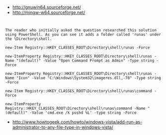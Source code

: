 
* http://gnuwin64.sourceforge.net/
* http://mingw-w64.sourceforge.net/

```


The reader who initially asked the question researched this solution using PowerShell. As you can see it adds a folder called 'runas' under the \Directory\shell.

new-Item Registry::HKEY_CLASSES_ROOT\Directory\shell\runas -Force

new-ItemProperty Registry::HKEY_CLASSES_ROOT\Directory\shell\runas -Name "(default)" -Value "Open Command Prompt as Admin" -Type string -Force

new-ItemProperty Registry::HKEY_CLASSES_ROOT\Directory\shell\runas -Name "Icon" -Value "C:\Windows\System32\imageres.dll,-78" -Type string -Force

new-Item Registry::HKEY_CLASSES_ROOT\Directory\shell\runas\command -Force

new-ItemProperty Registry::HKEY_CLASSES_ROOT\Directory\shell\runas\command -Name "(default)" -Value 'cmd.exe /k pushd %L' -type string -Force
```

* http://www.howtogeek.com/howto/windows-vista/add-run-as-administrator-to-any-file-type-in-windows-vista/
